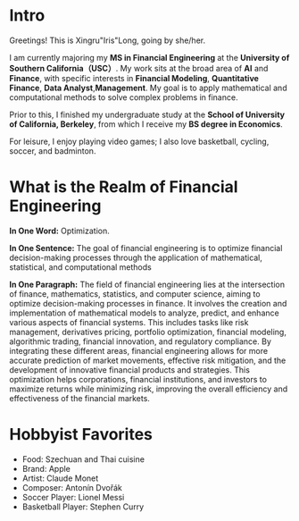 
# Intro

Greetings! This is Xingru"Iris"Long, going by she/her. 

I am currently majoring my **MS in Financial Engineering** at the **University of Southern California（USC）**. 
My work sits at the broad area of **AI** and **Finance**, with specific interests in **Financial Modeling**, **Quantitative Finance**, **Data Analyst**,**Management**. 
My goal is to apply mathematical and computational methods to solve complex problems in finance.

Prior to this, I finished my undergraduate study at the **School of University of California, Berkeley**, from which I receive my **BS degree in Economics**.

For leisure, I enjoy playing video games; I also love basketball, cycling, soccer, and badminton. 

# What is the Realm of Financial Engineering

**In One Word:** Optimization.

**In One Sentence:** The goal of financial engineering is to optimize financial decision-making processes through the application of mathematical, statistical, and computational methods

**In One Paragraph:** The field of financial engineering lies at the intersection of finance, mathematics, statistics, and computer science, aiming to optimize decision-making processes in finance. It involves the creation and implementation of mathematical models to analyze, predict, and enhance various aspects of financial systems. This includes tasks like risk management, derivatives pricing, portfolio optimization, financial modeling, algorithmic trading, financial innovation, and regulatory compliance. By integrating these different areas, financial engineering allows for more accurate prediction of market movements, effective risk mitigation, and the development of innovative financial products and strategies. This optimization helps corporations, financial institutions, and investors to maximize returns while minimizing risk, improving the overall efficiency and effectiveness of the financial markets.

# Hobbyist Favorites

* Food: Szechuan and Thai cuisine
* Brand: Apple
* Artist: Claude Monet
* Composer: Antonín Dvořák
* Soccer Player: Lionel Messi
* Basketball Player: Stephen Curry